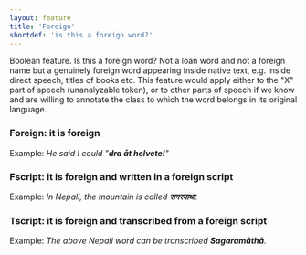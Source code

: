 ```yaml
---
layout: feature
title: 'Foreign'
shortdef: 'is this a foreign word?'
---
```


Boolean feature. Is this a foreign word? Not a loan word and not a
foreign name but a genuinely foreign word appearing inside native
text, e.g. inside direct speech, titles of books etc. This feature
would apply either to the "X" part of speech (unanalyzable token), or
to other parts of speech if we know and are willing to annotate the
class to which the word belongs in its original language.

### Foreign: it is foreign

Example: _He said I could "<b>dra åt helvete!</b>"_

### Fscript: it is foreign and written in a foreign script

Example: _In Nepali, the mountain is called <b>सगरमाथा</b>._

### Tscript: it is foreign and transcribed from a foreign script

Example: _The above Nepali word can be transcribed <b>Sagaramāthā</b>._
